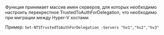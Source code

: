 Функция принимает массив имен серверов, для которых необходимо настроить перекрестное TrustedToAuthForDelegation, что необходимо при миграции между Hyper-V хостами

Пример: `Set-NTSTrustedToAuthForDelegation -Servers "hv1","hv2","hv3"`